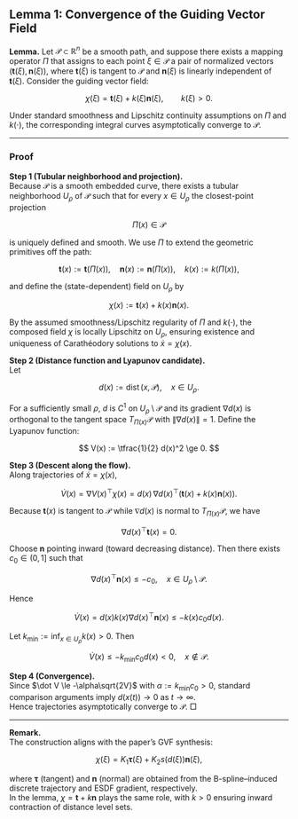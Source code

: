 ## Lemma 1: Convergence of the Guiding Vector Field

**Lemma.** Let $\mathcal{P}\subset\mathbb{R}^n$ be a smooth path, and suppose there exists a mapping operator $\Pi$ that assigns to each point $\xi\in\mathcal{P}$ a pair of normalized vectors $(\boldsymbol{t}(\xi),\boldsymbol{n}(\xi))$, where $\boldsymbol{t}(\xi)$ is tangent to $\mathcal{P}$ and $\boldsymbol{n}(\xi)$ is linearly independent of $\boldsymbol{t}(\xi)$. Consider the guiding vector field:

$$
\chi(\xi) = \boldsymbol{t}(\xi) + k(\xi)\boldsymbol{n}(\xi), \qquad k(\xi) > 0.
$$

Under standard smoothness and Lipschitz continuity assumptions on $\Pi$ and $k(\cdot)$, the corresponding integral curves asymptotically converge to $\mathcal{P}$.

---

### Proof

**Step 1 (Tubular neighborhood and projection).**  
Because $\mathcal{P}$ is a smooth embedded curve, there exists a tubular neighborhood $U_\rho$ of $\mathcal{P}$ such that for every $x\in U_\rho$ the closest-point projection

$$
\Pi(x) \in \mathcal{P}
$$

is uniquely defined and smooth. We use $\Pi$ to extend the geometric primitives off the path:

$$
\boldsymbol{t}(x):=\boldsymbol{t}(\Pi(x)), \quad
\boldsymbol{n}(x):=\boldsymbol{n}(\Pi(x)), \quad
k(x):=k(\Pi(x)),
$$

and define the (state-dependent) field on $U_\rho$ by

$$
\chi(x) := \boldsymbol{t}(x) + k(x)\boldsymbol{n}(x).
$$

By the assumed smoothness/Lipschitz regularity of $\Pi$ and $k(\cdot)$, the composed field $\chi$ is locally Lipschitz on $U_\rho$, ensuring existence and uniqueness of Carathéodory solutions to $\dot x = \chi(x)$.

**Step 2 (Distance function and Lyapunov candidate).**  
Let

$$
d(x) := \operatorname{dist}(x,\mathcal{P}), \quad x\in U_\rho.
$$

For a sufficiently small $\rho$, $d$ is $C^1$ on $U_\rho\setminus\mathcal{P}$ and its gradient $\nabla d(x)$ is orthogonal to the tangent space $T_{\Pi(x)}\mathcal{P}$ with $\|\nabla d(x)\|=1$. Define the Lyapunov function:

$$
V(x) := \tfrac{1}{2} d(x)^2 \ge 0.
$$

**Step 3 (Descent along the flow).**  
Along trajectories of $\dot x=\chi(x)$,

$$
\dot V(x) = \nabla V(x)^\top \chi(x)
= d(x)\,\nabla d(x)^\top(\boldsymbol{t}(x)+k(x)\boldsymbol{n}(x)).
$$

Because $\boldsymbol{t}(x)$ is tangent to $\mathcal{P}$ while $\nabla d(x)$ is normal to $T_{\Pi(x)}\mathcal{P}$, we have

$$
\nabla d(x)^\top \boldsymbol{t}(x)=0.
$$

Choose $\boldsymbol{n}$ pointing inward (toward decreasing distance). Then there exists $c_0\in(0,1]$ such that

$$
\nabla d(x)^\top \boldsymbol{n}(x) \le -c_0, \quad x\in U_\rho\setminus\mathcal{P}.
$$

Hence

$$
\dot V(x) = d(x)k(x)\nabla d(x)^\top \boldsymbol{n}(x)
\le -k(x)c_0 d(x).
$$

Let $k_{\min} := \inf_{x\in U_\rho} k(x) > 0$. Then

$$
\dot V(x) \le -k_{\min} c_0 d(x) < 0, \quad x\notin \mathcal{P}.
$$

**Step 4 (Convergence).**  
Since $\dot V \le -\alpha\sqrt{2V}$ with $\alpha:=k_{\min}c_0>0$, standard comparison arguments imply $d(x(t))\to0$ as $t\to\infty$.  
Hence trajectories asymptotically converge to $\mathcal{P}$. □

---

**Remark.**  
The construction aligns with the paper’s GVF synthesis:

$$
\chi(\xi) = K_1\boldsymbol{\tau}(\xi) + K_2 s(d(\xi))\boldsymbol{n}(\xi),
$$

where $\boldsymbol{\tau}$ (tangent) and $\boldsymbol{n}$ (normal) are obtained from the B-spline–induced discrete trajectory and ESDF gradient, respectively.  
In the lemma, $\chi=\boldsymbol{t}+k\boldsymbol{n}$ plays the same role, with $k>0$ ensuring inward contraction of distance level sets.

